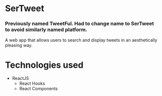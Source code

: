 # SerTweet
### Previously named TweetFul. Had to change name to SerTweet to avoid similarly named platform.
A web app that allows users to search and display tweets in an aesthetically pleasing way.

# Technologies used
- ReactJS
    - React Hooks
    - React Components